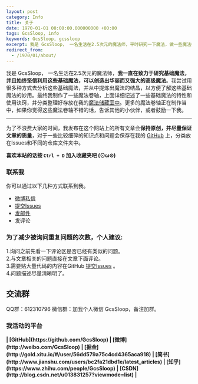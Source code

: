 ```yaml
---
layout: post
category: Info
title: 关于
date: 1970-01-01 00:00:00.000000000 +00:00
tags: GcsSloop, info
keywords: GcsSloop, gcssloop
excerpt: 我是 GcsSloop， 一名生活在2.5次元的魔法师，平时研究一下魔法，做一些魔法卷轴，也会把一些研究成果贡献出来，以帮助新入门的魔法师更快速的成长为高级魔法师。点击此处查看我公布的魔法研究成果。
redirect_from:
  - /1970/01/about/
---
```


我是 GcsSloop， 一名生活在2.5次元的魔法师，**我一直在致力于研究基础魔法，并且始终坚信利用这些基础魔法，可以创造出华丽而又强大的高级魔法**。我尝试用很多种方式去分析这些基础魔法，并从中提炼出魔法的结晶，以方便了解这些基础魔法的妙用。最终我制作了一些魔法卷轴，上面详细记述了一些基础魔法的特性和使用诀窍，并分类整理好存放在我的[魔法储藏室中](http://www.gcssloop.com/#blog)。更多的魔法卷轴正在制作当中，如果你觉得这些魔法卷轴不错的话，告诉其他的小伙伴，或者鼓励一下我。

******

为了不浪费大家的时间，我发布在这个网站上的所有文章会**保持原创，并尽量保证文章的质量**，对于一些比较细碎的知识点和问题会保存在我的 [GitHub](https://github.com/GcsSloop) 上，分类放在Issues和不同的仓库文件夹中。

**喜欢本站的话按 `Ctrl + D` 加入收藏夹吧 (⊙ω⊙)**

### 联系我

你可以通过以下几种方式联系到我。

* [微博私信](http://weibo.com/GcsSloop)
* [提交Issues](https://github.com/GcsSloop/AndroidNote/issues)
* [发邮件](mailto:GcsSloop@gmail.com)
* 发评论


### 为了减少被询问重复问题的次数，个人建议:    

1.询问之前先看一下评论区是否已经有类似的问题。  
2.与文章相关的问题直接在文章下面评论。  
3.需要贴大量代码的内容在GitHub [提交Issues](https://github.com/GcsSloop/AndroidNote/issues) 。  
4.问题描述尽量清晰明了。  

## 交流群

QQ群：612310796
微信群：加我个人微信 GcsSloop，备注加群。

### 我活动的平台

<strong>
| [GitHub](https://github.com/GcsSloop)
| [微博](http://weibo.com/GcsSloop)
| [掘金](http://gold.xitu.io/#/user/56dd579a75c4cd4365aca918)
| [简书](http://www.jianshu.com/users/bc2fa21dbd1e/latest_articles)
| [知乎](https://www.zhihu.com/people/GcsSloop)
| [CSDN](http://blog.csdn.net/u013831257?viewmode=list)
| 
</strong>

